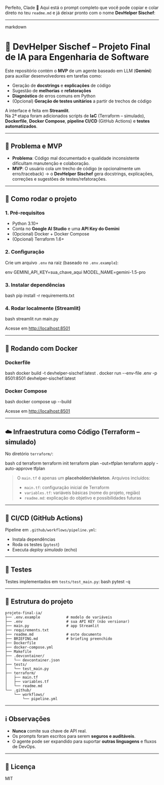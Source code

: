 Perfeito, Clade 🙌
Aqui está o prompt completo que você pode copiar e colar direto no teu `readme.md` e já deixar pronto com o nome **DevHelper Sischef**:

---
markdown
# 🤖 DevHelper Sischef – Projeto Final de IA para Engenharia de Software

Este repositório contém o **MVP** de um agente baseado em LLM (**Gemini**) para auxiliar desenvolvedores em tarefas como:

* Geração de **docstrings** e **explicações** de código  
* Sugestão de **melhorias** e **refatorações**  
* **Diagnóstico** de erros comuns em Python  
* (Opcional) **Geração de testes unitários** a partir de trechos de código  

A interface é feita em **Streamlit**.  
Na 2ª etapa foram adicionados scripts de **IaC** (Terraform – simulado), **Dockerfile**, **Docker Compose**, **pipeline CI/CD** (GitHub Actions) e **testes automatizados**.

---

## 🎯 Problema e MVP

* **Problema**: Código mal documentado e qualidade inconsistente dificultam manutenção e colaboração.  
* **MVP**: O usuário cola um trecho de código (e opcionalmente um erro/traceback) → o **DevHelper Sischef** gera docstrings, explicações, correções e sugestões de testes/refatorações.

---

## 🚀 Como rodar o projeto

### 1. Pré-requisitos
* Python 3.10+  
* Conta no **Google AI Studio** e uma **API Key do Gemini**  
* (Opcional) Docker + Docker Compose  
* (Opcional) Terraform 1.6+  

### 2. Configuração
Crie um arquivo `.env` na raiz (baseado no `.env.example`):

env
GEMINI_API_KEY=sua_chave_aqui
MODEL_NAME=gemini-1.5-pro


### 3. Instalar dependências

bash
pip install -r requirements.txt


### 4. Rodar localmente (Streamlit)

bash
streamlit run main.py


Acesse em [http://localhost:8501](http://localhost:8501)

---

## 🐳 Rodando com Docker

### Dockerfile

bash
docker build -t devhelper-sischef:latest .
docker run --env-file .env -p 8501:8501 devhelper-sischef:latest


### Docker Compose

bash
docker compose up --build


Acesse em [http://localhost:8501](http://localhost:8501)

---

## ☁️ Infraestrutura como Código (Terraform – simulado)

No diretório `terraform/`:

bash
cd terraform
terraform init
terraform plan -out=tfplan
terraform apply -auto-approve tfplan


> O `main.tf` é apenas um **placeholder/skeleton**.
> Arquivos incluídos:
>
> * `main.tf`: configuração inicial de Terraform
> * `variables.tf`: variáveis básicas (nome do projeto, região)
> * `readme.md`: explicação do objetivo e possibilidades futuras

---

## 🔄 CI/CD (GitHub Actions)

Pipeline em `.github/workflows/pipeline.yml`:

* Instala dependências
* Roda os testes (`pytest`)
* Executa *deploy simulado* (echo)

---

## 🧪 Testes

Testes implementados em `tests/test_main.py`:
bash
pytest -q


---

## 📂 Estrutura do projeto

```
projeto-final-ia/
├── .env.example            # modelo de variáveis
├── .env                    # sua API KEY (não versionar)
├── main.py                 # app Streamlit
├── requirements.txt
├── readme.md               # este documento
├── BRIEFING.md             # briefing preenchido
├── Dockerfile
├── docker-compose.yml
├── Makefile
├── .devcontainer/
│   └── devcontainer.json
├── tests/
│   └── test_main.py
├── terraform/
│   ├── main.tf
│   ├── variables.tf
│   └── readme.md
└── .github/
    └── workflows/
        └── pipeline.yml
```

---

## ℹ️ Observações

* **Nunca** comite sua chave de API real.
* Os prompts foram escritos para serem **seguros e auditáveis**.
* O agente pode ser expandido para suportar **outras linguagens** e fluxos de DevOps.

---

## 📄 Licença

MIT

